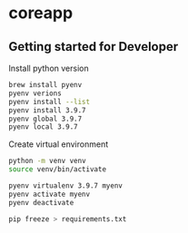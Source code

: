 # coreapp

## Getting started for Developer

Install python version

```bash
brew install pyenv
pyenv verions
pyenv install --list
pyenv install 3.9.7
pyenv global 3.9.7
pyenv local 3.9.7
```

Create virtual environment

```bash
python -m venv venv
source venv/bin/activate
```

```bash
pyenv virtualenv 3.9.7 myenv
pyenv activate myenv
pyenv deactivate
```

```bash
pip freeze > requirements.txt
```